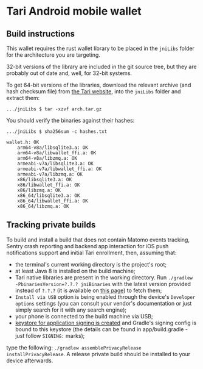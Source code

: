 # Tari Android mobile wallet

## Build instructions

This wallet requires the rust wallet library to be placed in the `jniLibs` folder
for the architecture you are targeting.

32-bit versions of the library are included in the git source tree, but they are
probably out of date and, well, for 32-bit systems.

To get 64-bit versions of the libraries, download the relevant archive (and hash checksum file) from
[the Tari website](https://tari.com/downloads), into the `jniLibs` folder
and extract them:

	.../jniLibs $ tar -xzvf arch.tar.gz

You should verify the binaries against their hashes:

	.../jniLibs $ sha256sum -c hashes.txt

	wallet.h: OK
        arm64-v8a/libsqlite3.a: OK
        arm64-v8a/libwallet_ffi.a: OK
        arm64-v8a/libzmq.a: OK
        armeabi-v7a/libsqlite3.a: OK
        armeabi-v7a/libwallet_ffi.a: OK
        armeabi-v7a/libzmq.a: OK
        x86/libsqlite3.a: OK
        x86/libwallet_ffi.a: OK
        x86/libzmq.a: OK
        x86_64/libsqlite3.a: OK
        x86_64/libwallet_ffi.a: OK
        x86_64/libzmq.a: OK

## Tracking private builds

To build and install a build that does not contain Matomo events tracking, Sentry crash reporting
and backend app interaction for iOS push notifications support and initial Tari enrollment, then,
assuming that:
  - the terminal's current working directory is the project's root;
  - at least Java 8 is installed on the build machine;
  - Tari native libraries are present in the working directory. Run 
  `./gradlew -PbinariesVersion=?.?.? jniBinaries` with the latest version provided instead of 
  `?.?.?` (it is available on [this page](https://www.tari.com/downloads/)) to fetch them;
  - `Install via USB` option is being enabled through the device's `Developer options` settings (you 
  can consult your vendor's documentation or just simply search for it with any search engine);
  - your phone is connected to the build machine via USB;
  - [keystore for application signing is created](https://developer.android.com/studio/publish/app-signing#generate-key) 
  and Gradle's signing config is bound to this keystore (the details can be found in 
  app/build.gradle - just follow `SIGNING:` marks);
  
type the following: `./gradlew assemblePrivacyRelease installPrivacyRelease`. A release 
private build should be installed to your device afterwards.
